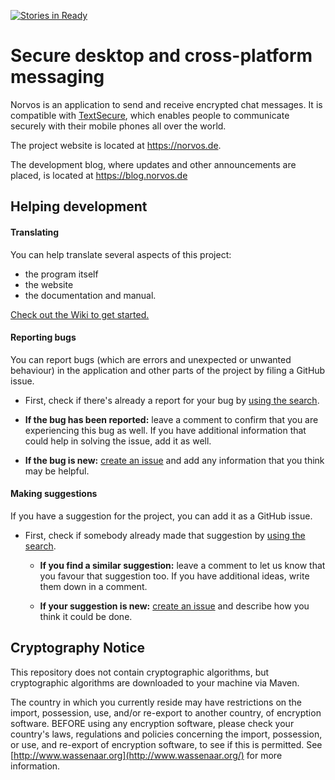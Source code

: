 [![Stories in Ready](https://badge.waffle.io/StarfishInteractive/norvos.png?label=ready&title=Ready)](https://waffle.io/StarfishInteractive/norvos)
# Secure desktop and cross-platform messaging

Norvos is an application to send and receive encrypted chat messages. It is compatible with [TextSecure](https://whispersystems.org/), which enables people to communicate securely with their mobile phones all over the world.

The project website is located at https://norvos.de.

The development blog, where updates and other announcements are placed, is located at https://blog.norvos.de




## Helping development

#### Translating

You can help translate several aspects of this project:
 - the program itself
 - the website
 - the documentation and manual.

[Check out the Wiki to get started.](https://github.com/connorlanigan/norvos/wiki/Translation)



#### Reporting bugs

You can report bugs (which are errors and unexpected or unwanted behaviour) in the application and other parts of the project by filing a GitHub issue.
 - First, check if there's already a report for your bug by [using the search](https://github.com/connorlanigan/norvos/issues).
  - **If the bug has been reported:** leave a comment to confirm that you are experiencing this bug as well. If you have additional information that could help in solving the issue, add it as well.
  
  - **If the bug is new:** [create an issue](https://github.com/connorlanigan/norvos/issues/new) and add any information that you think may be helpful.



#### Making suggestions

If you have a suggestion for the project, you can add it as a GitHub issue.

- First, check if somebody already made that suggestion by [using the search](https://github.com/connorlanigan/norvos/issues).
  - **If you find a similar suggestion:** leave a comment to let us know that you favour that suggestion too. If you have additional ideas, write them down in a comment.
  
  - **If your suggestion is new:** [create an issue](https://github.com/connorlanigan/norvos/issues/new) and describe how you think it could be done.



## Cryptography Notice
This repository does not contain cryptographic algorithms, but cryptographic algorithms are downloaded to your machine via Maven.

The country in which you currently reside may have restrictions on the import, possession, use, and/or re-export to another country, of encryption software. BEFORE using any encryption software, please check your country's laws, regulations and policies concerning the import, possession, or use, and re-export of encryption software, to see if this is permitted. See [http://www.wassenaar.org](http://www.wassenaar.org/) for more information.
